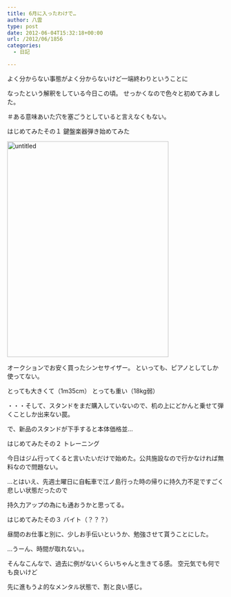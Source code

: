```yaml
---
title: 6月に入ったわけで…
author: 八雲
type: post
date: 2012-06-04T15:32:18+00:00
url: /2012/06/1856
categories:
  - 日記

---
```

よく分からない事態がよく分からないけど一端終わりということに
  
なったという解釈をしている今日この頃。 せっかくなので色々と初めてみました。
  
＃ある意味あいた穴を塞ごうとしていると言えなくもない。

はじめてみたその１ 鍵盤楽器弾き始めてみた
  
[<img src="http://farm8.staticflickr.com/7080/7336296016_10a6e41ffc.jpg" width="374" height="500" alt="untitled" />][1]
  
オークションでお安く買ったシンセサイザー。 といっても、ピアノとしてしか使ってない。
  
とっても大きくて（1m35cm） とっても重い（18kg弱）
  
・・・そして、スタンドをまだ購入していないので、机の上にどかんと乗せて弾くことしか出来ない罠。
  
で、新品のスタンドが下手すると本体価格並…

はじめてみたその２ トレーニング
  
今日はジム行ってくると言いたいだけで始めた。公共施設なので行かなければ無料なので問題ない。
  
…とはいえ、先週土曜日に自転車で江ノ島行った時の帰りに持久力不足ですごく悲しい状態だったので
  
持久力アップの為にも通おうかと思ってる。

はじめてみたその３ バイト（？？？）
  
昼間のお仕事と別に、少しお手伝いというか、勉強させて貰うことにした。
  
…うーん、時間が取れない。。

そんなこんなで、過去に例がないくらいちゃんと生きてる感。 空元気でも何でも良いけど
  
先に進もうよ的なメンタル状態で、割と良い感じ。

 [1]: http://www.flickr.com/photos/s_yakumo/7336296016/ "untitled by yakumo_saki, on Flickr"